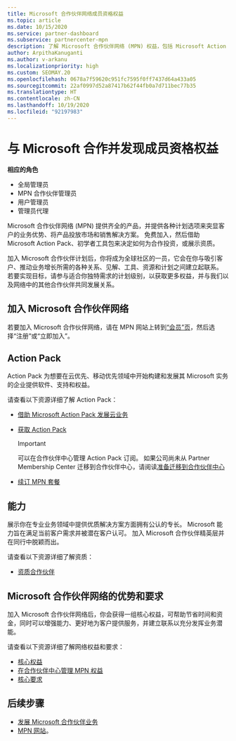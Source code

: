 ```yaml
---
title: Microsoft 合作伙伴网络成员资格权益
ms.topic: article
ms.date: 10/15/2020
ms.service: partner-dashboard
ms.subservice: partnercenter-mpn
description: 了解 Microsoft 合作伙伴网络 (MPN) 权益，包括 Microsoft Action Pack、资格，以及用于将产品投放市场和销售解决方案的计划选项。
author: ArpithaKanuganti
ms.author: v-arkanu
ms.localizationpriority: high
ms.custom: SEOMAY.20
ms.openlocfilehash: 0678a7f59620c951fc7595f0ff7437d64a433a05
ms.sourcegitcommit: 22af0997d52a87417b62f44fb0a7d711bec77b35
ms.translationtype: HT
ms.contentlocale: zh-CN
ms.lasthandoff: 10/19/2020
ms.locfileid: "92197983"
---
```

# <a name="partner-with-microsoft-and-discover-membership-benefits"></a>与 Microsoft 合作并发现成员资格权益

**相应的角色**

- 全局管理员
- MPN 合作伙伴管理员
- 用户管理员
- 管理员代理

Microsoft 合作伙伴网络 (MPN) 提供齐全的产品，并提供各种计划选项来突显客户的业务优势、将产品投放市场和销售解决方案。 免费加入，然后借助 Microsoft Action Pack、初学者工具包来决定如何为合作投资，或展示资质。

加入 Microsoft 合作伙伴计划后，你将成为全球社区的一员，它会在你与吸引客户、推动业务增长所需的各种关系、见解、工具、资源和计划之间建立起联系。 若要实现目标，请参与适合你独特需求的计划级别，以获取更多权益，并与我们以及网络中的其他合作伙伴共同发展关系。 

## <a name="join-the-microsoft-partner-network"></a>加入 Microsoft 合作伙伴网络

若要加入 Microsoft 合作伙伴网络，请在 MPN 网站上转到[“会员”页](https://partner.microsoft.com/membership)，然后选择“注册”或“立即加入”。  

## <a name="action-pack"></a>Action Pack

Action Pack 为想要在云优先、移动优先领域中开始构建和发展其 Microsoft 实务的企业提供软件、支持和权益。

请查看以下资源详细了解 Action Pack：

- [借助 Microsoft Action Pack 发展云业务](https://partner.microsoft.com/membership/action-pack)

- [获取 Action Pack](mpn-get-action-pack.md)
  
    >[!IMPORTANT]
    >可以在合作伙伴中心管理 Action Pack 订阅。 如果公司尚未从 Partner Membership Center 迁移到合作伙伴中心，请阅读[准备迁移到合作伙伴中心](prepare-pmc-pc-migration.md)  

- [续订 MPN 套餐](renew-mpn-offers.md)

## <a name="competencies"></a>能力

展示你在专业业务领域中提供优质解决方案方面拥有公认的专长。 Microsoft 能力旨在满足当前客户需求并被潜在客户认可。 加入 Microsoft 合作伙伴精英层并在同行中脱颖而出。

请查看以下资源详细了解资质：

- [资质合作伙伴](https://partner.microsoft.com/membership/competencies)

## <a name="microsoft-partner-network-benefits-and-requirements"></a>Microsoft 合作伙伴网络的优势和要求

加入 Microsoft 合作伙伴网络后，你会获得一组核心权益，可帮助节省时间和资金，同时可以增强能力、更好地为客户提供服务，并建立联系以充分发挥业务潜能。 

请查看以下资源详细了解网络权益和要求：

- [核心权益](https://partner.microsoft.com/membership/core-benefits#simple-tab-content-1)
- [在合作伙伴中心管理 MPN 权益](manage-your-partner-network-benefits.md)
- [核心要求](https://partner.microsoft.com/membership/core-benefits#simple-tab-content-2)

## <a name="next-steps"></a>后续步骤

- [发展 Microsoft 合作伙伴业务](grow-your-business.md)
- [MPN 网站](https://partner.microsoft.com/commercial)。

